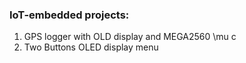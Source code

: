 ### IoT-embedded projects:

01. GPS logger with OLD display and MEGA2560  \mu c
02. Two Buttons OLED display menu
